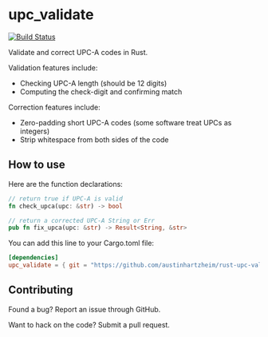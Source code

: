 # upc_validate
[![Build Status](https://travis-ci.org/austinhartzheim/rust-upc-validate.svg?branch=master)](https://travis-ci.org/austinhartzheim/rust-upc-validate)

Validate and correct UPC-A codes in Rust.

Validation features include:
* Checking UPC-A length (should be 12 digits)
* Computing the check-digit and confirming match

Correction features include:
* Zero-padding short UPC-A codes (some software treat UPCs as integers)
* Strip whitespace from both sides of the code

## How to use
Here are the function declarations:
```rust
// return true if UPC-A is valid
fn check_upca(upc: &str) -> bool

// return a corrected UPC-A String or Err
pub fn fix_upca(upc: &str) -> Result<String, &str>
```

You can add this line to your Cargo.toml file:
```toml
[dependencies]
upc_validate = { git = "https://github.com/austinhartzheim/rust-upc-validate.git" }
```

## Contributing
Found a bug? Report an issue through GitHub.

Want to hack on the code? Submit a pull request.